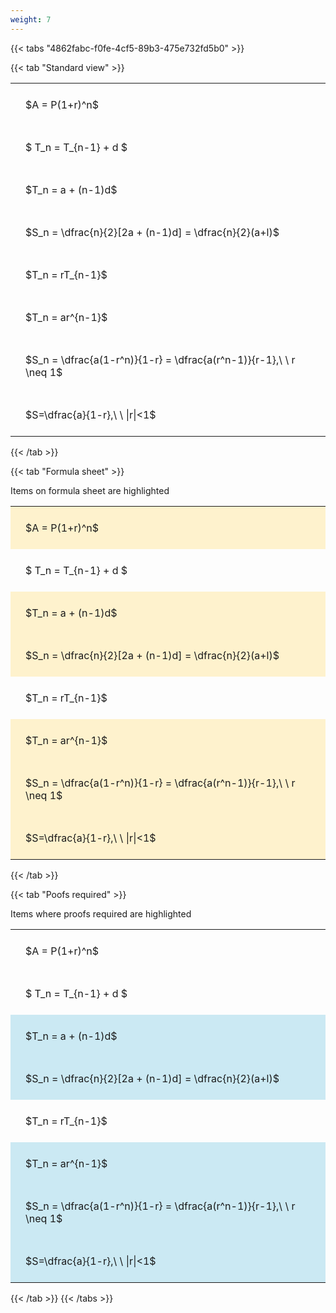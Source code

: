 ```yaml
---
weight: 7
---
```


{{< tabs "4862fabc-f0fe-4cf5-89b3-475e732fd5b0" >}}

{{< tab "Standard view" >}}

<style type="text/css">
#T_cc598 th.col_heading {
  text-align: left;
  font-size: 1em;
}
#T_cc598 td {
  text-align: left;
  font-size: 1em;
  padding: 1.5em;
}
</style>
<table id="T_cc598">
  <thead>
  </thead>
  <tbody>
    <tr>
      <td id="T_cc598_row0_col0" class="data row0 col0" >$A = P(1+r)^n$</td>
    </tr>
    <tr>
      <td id="T_cc598_row1_col0" class="data row1 col0" >$ T_n = T_{n-1} + d $</td>
    </tr>
    <tr>
      <td id="T_cc598_row2_col0" class="data row2 col0" >$T_n = a + (n-1)d$</td>
    </tr>
    <tr>
      <td id="T_cc598_row3_col0" class="data row3 col0" >$S_n = \dfrac{n}{2}[2a + (n-1)d] = \dfrac{n}{2}(a+l)$</td>
    </tr>
    <tr>
      <td id="T_cc598_row4_col0" class="data row4 col0" >$T_n = rT_{n-1}$</td>
    </tr>
    <tr>
      <td id="T_cc598_row5_col0" class="data row5 col0" >$T_n = ar^{n-1}$</td>
    </tr>
    <tr>
      <td id="T_cc598_row6_col0" class="data row6 col0" >$S_n = \dfrac{a(1-r^n)}{1-r} = \dfrac{a(r^n-1)}{r-1},\ \  r \neq 1$</td>
    </tr>
    <tr>
      <td id="T_cc598_row7_col0" class="data row7 col0" >$S=\dfrac{a}{1-r},\ \ |r|<1$</td>
    </tr>
  </tbody>
</table>
{{< /tab >}}

{{< tab "Formula sheet" >}}

Items on formula sheet are highlighted 
<br>
<style type="text/css">
#T_4bb38 th.col_heading {
  text-align: left;
  font-size: 1em;
}
#T_4bb38 td {
  text-align: left;
  font-size: 1em;
  padding: 1.5em;
}
#T_4bb38_row0_col0, #T_4bb38_row2_col0, #T_4bb38_row3_col0, #T_4bb38_row5_col0, #T_4bb38_row6_col0, #T_4bb38_row7_col0 {
  background-color: rgba(255,194,10, 0.2);
}
#T_4bb38_row1_col0, #T_4bb38_row4_col0 {
  background-color: rgba(0,0,0,0);
}
</style>
<table id="T_4bb38">
  <thead>
  </thead>
  <tbody>
    <tr>
      <td id="T_4bb38_row0_col0" class="data row0 col0" >$A = P(1+r)^n$</td>
    </tr>
    <tr>
      <td id="T_4bb38_row1_col0" class="data row1 col0" >$ T_n = T_{n-1} + d $</td>
    </tr>
    <tr>
      <td id="T_4bb38_row2_col0" class="data row2 col0" >$T_n = a + (n-1)d$</td>
    </tr>
    <tr>
      <td id="T_4bb38_row3_col0" class="data row3 col0" >$S_n = \dfrac{n}{2}[2a + (n-1)d] = \dfrac{n}{2}(a+l)$</td>
    </tr>
    <tr>
      <td id="T_4bb38_row4_col0" class="data row4 col0" >$T_n = rT_{n-1}$</td>
    </tr>
    <tr>
      <td id="T_4bb38_row5_col0" class="data row5 col0" >$T_n = ar^{n-1}$</td>
    </tr>
    <tr>
      <td id="T_4bb38_row6_col0" class="data row6 col0" >$S_n = \dfrac{a(1-r^n)}{1-r} = \dfrac{a(r^n-1)}{r-1},\ \  r \neq 1$</td>
    </tr>
    <tr>
      <td id="T_4bb38_row7_col0" class="data row7 col0" >$S=\dfrac{a}{1-r},\ \ |r|<1$</td>
    </tr>
  </tbody>
</table>
{{< /tab >}}

{{< tab "Poofs required" >}}

Items where proofs required are highlighted 
<br>
<style type="text/css">
#T_a41be th.col_heading {
  text-align: left;
  font-size: 1em;
}
#T_a41be td {
  text-align: left;
  font-size: 1em;
  padding: 1.5em;
}
#T_a41be_row0_col0, #T_a41be_row1_col0, #T_a41be_row4_col0 {
  background-color: rgba(0,0,0,0);
}
#T_a41be_row2_col0, #T_a41be_row3_col0, #T_a41be_row5_col0, #T_a41be_row6_col0, #T_a41be_row7_col0 {
  background-color: rgba(0,150,200, 0.2);
}
</style>
<table id="T_a41be">
  <thead>
  </thead>
  <tbody>
    <tr>
      <td id="T_a41be_row0_col0" class="data row0 col0" >$A = P(1+r)^n$</td>
    </tr>
    <tr>
      <td id="T_a41be_row1_col0" class="data row1 col0" >$ T_n = T_{n-1} + d $</td>
    </tr>
    <tr>
      <td id="T_a41be_row2_col0" class="data row2 col0" >$T_n = a + (n-1)d$</td>
    </tr>
    <tr>
      <td id="T_a41be_row3_col0" class="data row3 col0" >$S_n = \dfrac{n}{2}[2a + (n-1)d] = \dfrac{n}{2}(a+l)$</td>
    </tr>
    <tr>
      <td id="T_a41be_row4_col0" class="data row4 col0" >$T_n = rT_{n-1}$</td>
    </tr>
    <tr>
      <td id="T_a41be_row5_col0" class="data row5 col0" >$T_n = ar^{n-1}$</td>
    </tr>
    <tr>
      <td id="T_a41be_row6_col0" class="data row6 col0" >$S_n = \dfrac{a(1-r^n)}{1-r} = \dfrac{a(r^n-1)}{r-1},\ \  r \neq 1$</td>
    </tr>
    <tr>
      <td id="T_a41be_row7_col0" class="data row7 col0" >$S=\dfrac{a}{1-r},\ \ |r|<1$</td>
    </tr>
  </tbody>
</table>
{{< /tab >}}
{{< /tabs >}}